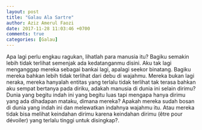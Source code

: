 ```yaml
---
layout: post
title: "Galau Ala Sartre"
author: Aziz Amerul Faozi
date: 2017-11-28 11:03:46 +0700
comments: true
categories: [Galau]
---
```

Apa lagi perlu engkau ragukan, lihatlah para manusia itu? Bagiku semakin lebih tidak terlihat semenjak ada kedatanganmu disini. Aku tak lagi menganggap mereka sebagai bankai lagi, apalagi seekor binatang. Bagiku mereka bahkan lebih tidak terlihat dari debu di wajahmu. Mereka bukan lagi neraka, mereka hanyalah entitas yang terlalu tidak terlihat tak terasa bahkan aku sempat bertanya pada diriku, adakah manusia di dunia ini selain dirimu? Dunia yang begitu indah ini yang begitu luas tapi mengapa hanya dirimu yang ada dihadapan mataku, dimana mereka? Apakah mereka sudah bosan di dunia yang indah ini dan melewatkan indahnya wajahmu itu. Atau mereka tidak bisa melihat keindahan dirimu karena keindahan dirimu (être pour dévoiler) yang terlalu tinggi untuk disingkap?.

